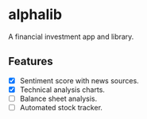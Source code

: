 # alphalib

A financial investment app and library.

## Features

- [x] Sentiment score with news sources.
- [x] Technical analysis charts.
- [ ] Balance sheet analysis.
- [ ] Automated stock tracker.
